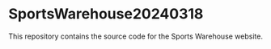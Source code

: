 # SportsWarehouse20240318

This repository contains the source code for the Sports Warehouse website.
